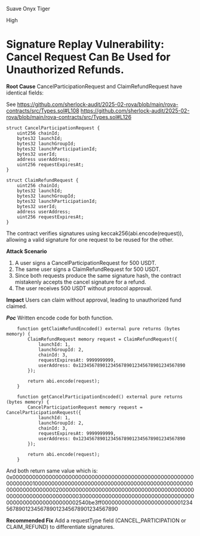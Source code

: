 Suave Onyx Tiger

High

# Signature Replay Vulnerability: Cancel Request Can Be Used for Unauthorized Refunds.

**Root Cause**
CancelParticipationRequest and ClaimRefundRequest have identical fields:

See
https://github.com/sherlock-audit/2025-02-rova/blob/main/rova-contracts/src/Types.sol#L108
https://github.com/sherlock-audit/2025-02-rova/blob/main/rova-contracts/src/Types.sol#L126

```solidity
struct CancelParticipationRequest {
    uint256 chainId;
    bytes32 launchId;
    bytes32 launchGroupId;
    bytes32 launchParticipationId;
    bytes32 userId;
    address userAddress;
    uint256 requestExpiresAt;
}
```

```solidity
struct ClaimRefundRequest {
    uint256 chainId;
    bytes32 launchId;
    bytes32 launchGroupId;
    bytes32 launchParticipationId;
    bytes32 userId;
    address userAddress;
    uint256 requestExpiresAt;
}
```

The contract verifies signatures using keccak256(abi.encode(request)), allowing a valid signature for one request to be reused for the other.

**Attack Scenario**

1. A user signs a CancelParticipationRequest for 500 USDT.
2. The same user signs a ClaimRefundRequest for 500 USDT.
3. Since both requests produce the same signature hash, the contract mistakenly accepts the cancel signature for a refund.
4. The user receives 500 USDT without protocol approval.

**Impact**
Users can claim without approval, leading to unauthorized fund claimed.

***Poc***
Written encode code for both function.

```solidity
    function getClaimRefundEncoded() external pure returns (bytes memory) {
        ClaimRefundRequest memory request = ClaimRefundRequest({
            launchId: 1,
            launchGroupId: 2,
            chainId: 3,
            requestExpiresAt: 9999999999,
            userAddress: 0x1234567890123456789012345678901234567890
        });

        return abi.encode(request);
    }

    function getCancelParticipationEncoded() external pure returns (bytes memory) {
        CancelParticipationRequest memory request = CancelParticipationRequest({
            launchId: 1,
            launchGroupId: 2,
            chainId: 3,
            requestExpiresAt: 9999999999,
            userAddress: 0x1234567890123456789012345678901234567890
        });

        return abi.encode(request);
    }
```

And both return same value which is: 0x00000000000000000000000000000000000000000000000000000000000000010000000000000000000000000000000000000000000000000000000000000002000000000000000000000000000000000000000000000000000000000000000300000000000000000000000000000000000000000000000000000002540be3ff0000000000000000000000001234567890123456789012345678901234567890


**Recommended Fix**
Add a requestType field (CANCEL_PARTICIPATION or CLAIM_REFUND) to differentiate signatures.